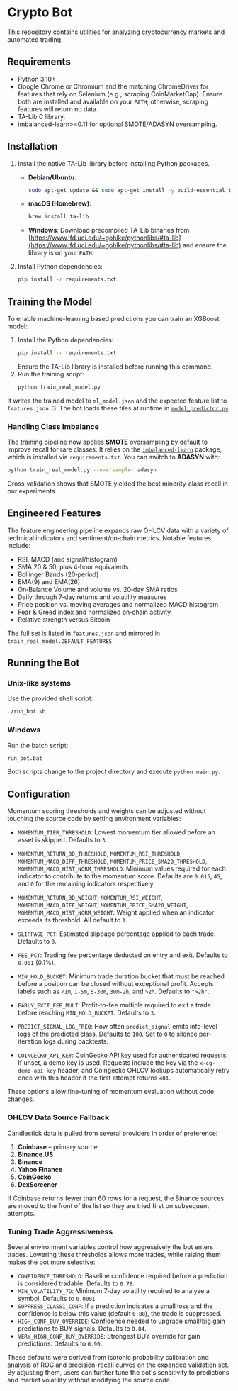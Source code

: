 # Crypto Bot

This repository contains utilities for analyzing cryptocurrency markets and automated trading.

## Requirements

- Python 3.10+
- Google Chrome or Chromium and the matching ChromeDriver for features that rely on Selenium (e.g., scraping CoinMarketCap). Ensure both are installed and available on your `PATH`; otherwise, scraping features will return no data.
- TA-Lib C library.
- imbalanced-learn>=0.11 for optional SMOTE/ADASYN oversampling.

## Installation

1. Install the native TA-Lib library before installing Python packages.
   - **Debian/Ubuntu**:
     ```bash
     sudo apt-get update && sudo apt-get install -y build-essential ta-lib
     ```
   - **macOS (Homebrew)**:
     ```bash
     brew install ta-lib
     ```
   - **Windows**: Download precompiled TA-Lib binaries from [https://www.lfd.uci.edu/~gohlke/pythonlibs/#ta-lib](https://www.lfd.uci.edu/~gohlke/pythonlibs/#ta-lib) and ensure the library is on your `PATH`.

2. Install Python dependencies:
   ```bash
   pip install -r requirements.txt
   ```

## Training the Model

To enable machine-learning based predictions you can train an XGBoost model:

1. Install the Python dependencies:
   ```bash
   pip install -r requirements.txt
   ```
   Ensure the TA-Lib library is installed before running this command.
2. Run the training script:
   ```bash
   python train_real_model.py
   ```
It writes the trained model to `ml_model.json` and the expected feature list to `features.json`.
3. The bot loads these files at runtime in [`model_predictor.py`](model_predictor.py).

### Handling Class Imbalance

The training pipeline now applies **SMOTE** oversampling by default to
improve recall for rare classes. It relies on the [`imbalanced-learn`](https://imbalanced-learn.org/) package,
which is installed via `requirements.txt`. You can switch to **ADASYN** with:

```bash
python train_real_model.py --oversampler adasyn
```
Cross‑validation shows that SMOTE yielded the best minority‑class recall in
our experiments.

## Engineered Features

The feature engineering pipeline expands raw OHLCV data with a variety of
technical indicators and sentiment/on‑chain metrics.  Notable features
include:

- RSI, MACD (and signal/histogram)
- SMA 20 & 50, plus 4‑hour equivalents
- Bollinger Bands (20‑period)
- EMA(9) and EMA(26)
- On‑Balance Volume and volume vs. 20‑day SMA ratios
- Daily through 7‑day returns and volatility measures
- Price position vs. moving averages and normalized MACD histogram
- Fear & Greed index and normalized on‑chain activity
- Relative strength versus Bitcoin

The full set is listed in `features.json` and mirrored in
`train_real_model.DEFAULT_FEATURES`.

## Running the Bot

### Unix-like systems
Use the provided shell script:

```bash
./run_bot.sh
```

### Windows
Run the batch script:

```cmd
run_bot.bat
```

Both scripts change to the project directory and execute `python main.py`.

## Configuration

Momentum scoring thresholds and weights can be adjusted without touching the
source code by setting environment variables:

- `MOMENTUM_TIER_THRESHOLD`: Lowest momentum tier allowed before an asset is
  skipped. Defaults to `3`.
- `MOMENTUM_RETURN_3D_THRESHOLD`, `MOMENTUM_RSI_THRESHOLD`,
  `MOMENTUM_MACD_DIFF_THRESHOLD`, `MOMENTUM_PRICE_SMA20_THRESHOLD`,
  `MOMENTUM_MACD_HIST_NORM_THRESHOLD`: Minimum values required for each
  indicator to contribute to the momentum score. Defaults are `0.015`, `45`,
  and `0` for the remaining indicators respectively.
- `MOMENTUM_RETURN_3D_WEIGHT`, `MOMENTUM_RSI_WEIGHT`,
  `MOMENTUM_MACD_DIFF_WEIGHT`, `MOMENTUM_PRICE_SMA20_WEIGHT`,
  `MOMENTUM_MACD_HIST_NORM_WEIGHT`: Weight applied when an indicator exceeds
  its threshold. All default to `1`.
- `SLIPPAGE_PCT`: Estimated slippage percentage applied to each trade. Defaults to `0`.
- `FEE_PCT`: Trading fee percentage deducted on entry and exit. Defaults to `0.001` (0.1%).
- `MIN_HOLD_BUCKET`: Minimum trade duration bucket that must be reached before a
  position can be closed without exceptional profit. Accepts labels such as
  `<1m`, `1-5m`, `5-30m`, `30m-2h`, and `>2h`. Defaults to `">2h"`.
- `EARLY_EXIT_FEE_MULT`: Profit-to-fee multiple required to exit a trade before
  reaching `MIN_HOLD_BUCKET`. Defaults to `3`.

- `PREDICT_SIGNAL_LOG_FREQ`: How often `predict_signal` emits info-level logs
  of the predicted class. Defaults to `100`. Set to `0` to silence per-iteration
  logs during backtests.
- `COINGECKO_API_KEY`: CoinGecko API key used for authenticated requests.
  If unset, a demo key is used. Requests include the key via the
  `x-cg-demo-api-key` header, and Coingecko OHLCV lookups automatically retry
  once with this header if the first attempt returns `401`.

These options allow fine-tuning of momentum evaluation without code changes.

### OHLCV Data Source Fallback

Candlestick data is pulled from several providers in order of preference:

1. **Coinbase** – primary source
2. **Binance.US**
3. **Binance**
4. **Yahoo Finance**
5. **CoinGecko**
6. **DexScreener**

If Coinbase returns fewer than 60 rows for a request, the Binance sources are
moved to the front of the list so they are tried first on subsequent attempts.

### Tuning Trade Aggressiveness

Several environment variables control how aggressively the bot enters trades.
Lowering these thresholds allows more trades, while raising them makes the bot
more selective:

- `CONFIDENCE_THRESHOLD`: Baseline confidence required before a prediction is
  considered tradable. Defaults to `0.78`.
- `MIN_VOLATILITY_7D`: Minimum 7‑day volatility required to analyze a symbol.
  Defaults to `0.0001`.
- `SUPPRESS_CLASS1_CONF`: If a prediction indicates a small loss and the
  confidence is below this value (default `0.88`), the trade is suppressed.
- `HIGH_CONF_BUY_OVERRIDE`: Confidence needed to upgrade small/big gain
  predictions to BUY signals. Defaults to `0.84`.
- `VERY_HIGH_CONF_BUY_OVERRIDE`: Strongest BUY override for gain predictions.
  Defaults to `0.90`.

These defaults were derived from isotonic probability calibration and analysis
of ROC and precision-recall curves on the expanded validation set. By adjusting
them, users can further tune the bot's sensitivity to predictions and market
volatility without modifying the source code.

